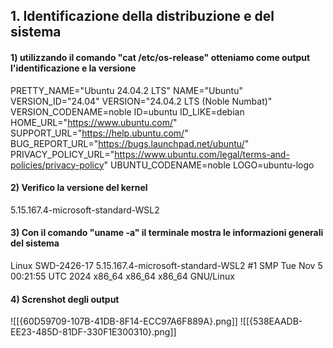 ## 1. Identificazione della distribuzione e del sistema
#### 1)  utilizzando il comando "cat /etc/os-release" otteniamo come output l'identificazione e la versione 
PRETTY_NAME="Ubuntu 24.04.2 LTS"
NAME="Ubuntu"
VERSION_ID="24.04"
VERSION="24.04.2 LTS (Noble Numbat)"
VERSION_CODENAME=noble
ID=ubuntu
ID_LIKE=debian
HOME_URL="https://www.ubuntu.com/"
SUPPORT_URL="https://help.ubuntu.com/"
BUG_REPORT_URL="https://bugs.launchpad.net/ubuntu/"
PRIVACY_POLICY_URL="https://www.ubuntu.com/legal/terms-and-policies/privacy-policy"
UBUNTU_CODENAME=noble
LOGO=ubuntu-logo
#### 2) Verifico la versione del kernel 
5.15.167.4-microsoft-standard-WSL2
#### 3) Con il comando "uname -a" il terminale mostra le informazioni generali del sistema
Linux SWD-2426-17 5.15.167.4-microsoft-standard-WSL2 #1 SMP Tue Nov 5 00:21:55 UTC 2024 x86_64 x86_64 x86_64 GNU/Linux
#### 4) Screnshot degli output 
![[{60D59709-107B-41DB-8F14-ECC97A6F889A}.png]]
![[{538EAADB-EE23-485D-81DF-330F1E300310}.png]]